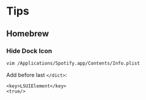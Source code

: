 # Tips

## Homebrew

### Hide Dock Icon

```sh
vim /Applications/Spotify.app/Contents/Info.plist
```

Add before last `</dict>`:

```plist
<key>LSUIElement</key>
<true/>
```
